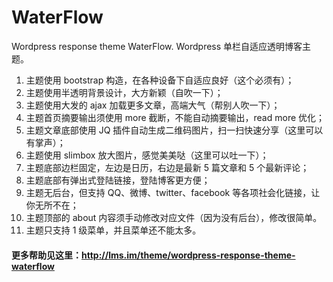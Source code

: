 # WaterFlow
Wordpress response theme WaterFlow.
Wordpress 单栏自适应透明博客主题。

1. 主题使用 bootstrap 构造，在各种设备下自适应良好（这个必须有）；
2. 主题使用半透明背景设计，大方新颖（自吹一下）；
3. 主题使用大发的 ajax 加载更多文章，高端大气（帮别人吹一下）；
4. 主题首页摘要输出须使用 more 截断，不能自动摘要输出，read more 优化；
5. 主题文章底部使用 JQ 插件自动生成二维码图片，扫一扫快速分享（这里可以有掌声）；
6. 主题使用 slimbox 放大图片，感觉美美哒（这里可以吐一下）；
7. 主题底部边栏固定，左边是日历，右边是最新 5 篇文章和 5 个最新评论；
8. 主题底部有弹出式登陆链接，登陆博客更方便；
9. 主题无后台，但支持 QQ、微博、twitter、facebook 等各项社会化链接，让你无所不在；
10. 主题顶部的 about 内容须手动修改对应文件（因为没有后台），修改很简单。
11. 主题只支持 1 级菜单，并且菜单还不能太多。

#### 更多帮助见这里：http://lms.im/theme/wordpress-response-theme-waterflow
